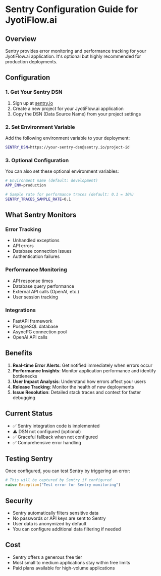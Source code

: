 # Sentry Configuration Guide for JyotiFlow.ai

## Overview
Sentry provides error monitoring and performance tracking for your JyotiFlow.ai application. It's optional but highly recommended for production deployments.

## Configuration

### 1. Get Your Sentry DSN
1. Sign up at [sentry.io](https://sentry.io)
2. Create a new project for your JyotiFlow.ai application
3. Copy the DSN (Data Source Name) from your project settings

### 2. Set Environment Variable
Add the following environment variable to your deployment:

```bash
SENTRY_DSN=https://your-sentry-dsn@sentry.io/project-id
```

### 3. Optional Configuration
You can also set these optional environment variables:

```bash
# Environment name (default: development)
APP_ENV=production

# Sample rate for performance traces (default: 0.1 = 10%)
SENTRY_TRACES_SAMPLE_RATE=0.1
```

## What Sentry Monitors

### Error Tracking
- Unhandled exceptions
- API errors
- Database connection issues
- Authentication failures

### Performance Monitoring
- API response times
- Database query performance
- External API calls (OpenAI, etc.)
- User session tracking

### Integrations
- FastAPI framework
- PostgreSQL database
- AsyncPG connection pool
- OpenAI API calls

## Benefits

1. **Real-time Error Alerts**: Get notified immediately when errors occur
2. **Performance Insights**: Monitor application performance and identify bottlenecks
3. **User Impact Analysis**: Understand how errors affect your users
4. **Release Tracking**: Monitor the health of new deployments
5. **Issue Resolution**: Detailed stack traces and context for faster debugging

## Current Status
- ✅ Sentry integration code is implemented
- ⚠️ DSN not configured (optional)
- ✅ Graceful fallback when not configured
- ✅ Comprehensive error handling

## Testing Sentry
Once configured, you can test Sentry by triggering an error:

```python
# This will be captured by Sentry if configured
raise Exception("Test error for Sentry monitoring")
```

## Security
- Sentry automatically filters sensitive data
- No passwords or API keys are sent to Sentry
- User data is anonymized by default
- You can configure additional data filtering if needed

## Cost
- Sentry offers a generous free tier
- Most small to medium applications stay within free limits
- Paid plans available for high-volume applications